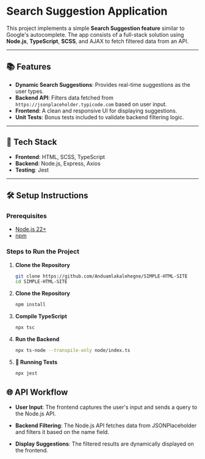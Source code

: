 # Search Suggestion Application

This project implements a simple **Search Suggestion feature** similar to Google's autocomplete. The app consists of a full-stack solution using **Node.js**, **TypeScript**, **SCSS**, and AJAX to fetch filtered data from an API.

---

## 📚 Features

- **Dynamic Search Suggestions**: Provides real-time suggestions as the user types.
- **Backend API**: Filters data fetched from `https://jsonplaceholder.typicode.com` based on user input.
- **Frontend**: A clean and responsive UI for displaying suggestions.
- **Unit Tests**: Bonus tests included to validate backend filtering logic.

---

## 🚀 Tech Stack

- **Frontend**: HTML, SCSS, TypeScript
- **Backend**: Node.js, Express, Axios
- **Testing**: Jest

---

## 🛠️ Setup Instructions

### Prerequisites
- [Node.js 22+](https://nodejs.org/)
- [npm](https://www.npmjs.com/)

### Steps to Run the Project

1. **Clone the Repository**
   ```bash
   git clone https://github.com/Anduamlakalehegne/SIMPLE-HTML-SITE
   cd SIMPLE-HTML-SITE

2. **Clone the Repository**
   ```bash
   npm install
3. **Compile TypeScript**
   ```bash
   npx tsc
2. **Run the Backend**
   ```bash
   npx ts-node --transpile-only node/index.ts
3. **🧪 Running Tests**
   ```bash
   npx jest
## 🌐 API Workflow
- **User Input**: The frontend captures the user's input and sends a query to the Node.js API.

- **Backend Filtering**: The Node.js API fetches data from JSONPlaceholder and filters it based on the name field.

- **Display Suggestions**: The filtered results are dynamically displayed on the frontend.
   
